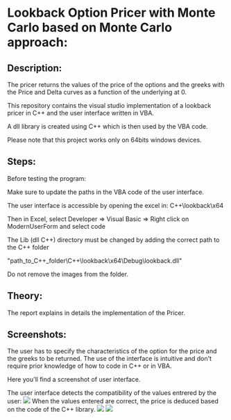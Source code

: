 # Lookback Option Pricer with Monte Carlo based on Monte Carlo approach:

## Description:

The pricer returns the values of the price of the options and the greeks with the Price and Delta curves as a function of the underlying at 0. 

This repository contains the visual studio implementation of a lookback pricer in C++ and the user interface written in VBA. 

A dll library is created using C++ which is then used by the VBA code. 

Please note that this project works only on 64bits windows devices. 

## Steps: 

Before testing the program: 

Make sure to update the paths in the VBA code of the user interface.

The user interface is accessible by opening the excel in: C++\lookback\x64

Then in Excel, select Developer => Visual Basic => Right click on ModernUserForm and select code

The Lib (dll C++) directory must be changed by adding the correct path to the C++ folder

"path_to_C++_folder\C++\lookback\x64\Debug\lookback.dll"

Do not remove the images from the folder. 

## Theory: 

The report explains in details the implementation of the Pricer.  

## Screenshots: 

The user has to specify the characteristics of the option for the price and the greeks to be returned. The use of the interface is intuitive and don't require prior knowledge of how to code in C++ or in VBA. 

Here you'll find a screenshot of user interface.

The user interface detects the compatibility of the values entrered by the user: 
<img src="https://github.com/sarrme/Lookback-pricer-Cpp-VBA/raw/master/pricer-error.PNG"></img>
When the values entered are correct, the price is deduced based on the code of the C++ library. 
<img src="https://github.com/sarrme/Lookback-pricer-Cpp-VBA/raw/master/pricer-price.PNG"></img>
<img src="https://github.com/sarrme/Lookback-pricer-Cpp-VBA/raw/master/pricer-delta.PNG"></img>



